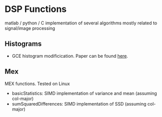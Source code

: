 # DSP Functions
matlab / python / C implementation of several algorithms mostly related to signal/image processing

## Histograms
- GCE histogram modificication. Paper can be found [here](http://ieeexplore.ieee.org/xpl/login.jsp?tp=&arnumber=4895264&url=http%3A%2F%2Fieeexplore.ieee.org%2Fiel5%2F83%2F4358840%2F04895264.pdf%3Farnumber%3D4895264).

## Mex
MEX functions. Tested on Linux
- basicStatistics: SIMD implementation of variance and mean (assuming col-major)
- sumSquaredDifferences: SIMD implementation of SSD (assuming col-major)
